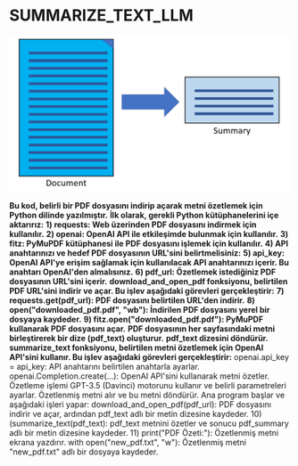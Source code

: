 # SUMMARIZE_TEXT_LLM
![App Screenshot](https://github.com/firengizz099/SUMMARIZE_TEXT/blob/main/ylxiong_0-1628032473948.png?raw=true)

**Bu kod, belirli bir PDF dosyasını indirip açarak metni özetlemek için Python dilinde yazılmıştır.**
**İlk olarak, gerekli Python kütüphanelerini içe aktarırız:**
**1) requests: Web üzerinden PDF dosyasını indirmek için kullanılır.**
**2) openai: OpenAI API ile etkileşimde bulunmak için kullanılır.**
**3) fitz: PyMuPDF kütüphanesi ile PDF dosyasını işlemek için kullanılır.**
**4) API anahtarınızı ve hedef PDF dosyasının URL'sini belirtmelisiniz:**
**5) api_key: OpenAI API'ye erişim sağlamak için kullanılacak API anahtarınızı içerir. Bu anahtarı OpenAI'den almalısınız.**
**6) pdf_url: Özetlemek istediğiniz PDF dosyasının URL'sini içerir.**
**download_and_open_pdf fonksiyonu, belirtilen PDF URL'sini indirir ve açar. Bu işlev aşağıdaki görevleri gerçekleştirir:**
**7) requests.get(pdf_url): PDF dosyasını belirtilen URL'den indirir.**
**8) open("downloaded_pdf.pdf", "wb"): İndirilen PDF dosyasını yerel bir dosyaya kaydeder.**
**9) fitz.open("downloaded_pdf.pdf"): PyMuPDF kullanarak PDF dosyasını açar.**
**PDF dosyasının her sayfasındaki metni birleştirerek bir dize (pdf_text) oluşturur.**
**pdf_text dizesini döndürür.**
**summarize_text fonksiyonu, belirtilen metni özetlemek için OpenAI API'sini kullanır. Bu işlev aşağıdaki görevleri gerçekleştirir:**
openai.api_key = api_key: API anahtarını belirtilen anahtarla ayarlar.
openai.Completion.create(...): OpenAI API'sini kullanarak metni özetler. Özetleme işlemi GPT-3.5 (Davinci) motorunu kullanır ve belirli parametreleri ayarlar.
Özetlenmiş metni alır ve bu metni döndürür.
Ana program başlar ve aşağıdaki işleri yapar:
download_and_open_pdf(pdf_url): PDF dosyasını indirir ve açar, ardından pdf_text adlı bir metin dizesine kaydeder.
10) (summarize_text(pdf_text): pdf_text metnini özetler ve sonucu pdf_summary adlı bir metin dizesine kaydeder.
11) print("PDF Özeti:"): Özetlenmiş metni ekrana yazdırır.
with open("new_pdf.txt", "w"): Özetlenmiş metni "new_pdf.txt" adlı bir dosyaya kaydeder.
